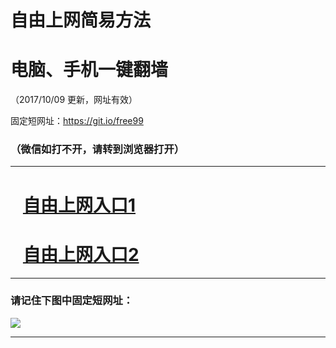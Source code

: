 ﻿# 自由上网简易方法

# 电脑、手机一键翻墙

（2017/10/09 更新，网址有效）

固定短网址：https://git.io/free99

### （微信如打不开，请转到浏览器打开）


***





# &nbsp;&nbsp; <a href="http://ft1914010824.fwq-tz-1001.info/fwqtz01.html?t=100900128819 " target="_blank">自由上网入口1</a>
# &nbsp;&nbsp; <a href="http://ft2404212677.fwq-tz-1002.info/fwqtz02.html?t=100900115578 " target="_blank">自由上网入口2</a>
***

### 请记住下图中固定短网址：

<img src="https://s3-us-west-2.amazonaws.com/fwq-1001/yjfq-20170905okok.png" /> 


***

